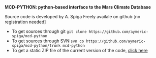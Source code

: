 **MCD-PYTHON: python-based interface to the Mars Climate Database**

Source code is developed by A. Spiga
Freely availale on github [no registration needed]

* To get sources through git `git clone https://github.com/aymeric-spiga/mcd-python`
* To get sources through SVN `svn co https://github.com/aymeric-spiga/mcd-python/trunk mcd-python`
* To get a static ZIP file of the current version of the code, [click here](https://github.com/aymeric-spiga/mcd-python/archive/master.zip)
